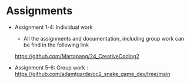 # Assignments


- Assignment 1-4: Individual work
  - All the assignments and documentation, including group work can be find in the following link 
  
  https://github.com/Martapang/24_CreativeCoding2
    



- Assignment 5-6: Group work :  
  https://github.com/adamtgarde/cc2_snake_game_dev/tree/main


